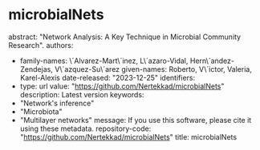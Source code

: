 # microbialNets

abstract: "Network Analysis: A Key Technique in Microbial Community Research".
authors:
  - family-names: \´Alvarez-Mart\´inez, L\´azaro-Vidal, Hern\´andez-Zendejas, V\´azquez-Su\´arez
    given-names: Roberto, V\´ictor, Valeria, Karel-Alexis
date-released: "2023-12-25"
identifiers:
  - type: url
    value: "https://github.com/Nertekkad/microbialNets"
    description: Latest version
keywords:
  - "Network's inference"
  - "Microbiota"
  - "Multilayer networks"
message: If you use this software, please cite it using these metadata.
repository-code: "https://github.com/Nertekkad/microbialNets"
title: microbialNets
